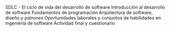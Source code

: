 SDLC - El ciclo de vida del desarrollo de software
Introducción al desarrollo de software
Fundamentos de programación
Arquitectura de software, diseño y patrones
Oportunidades laborales y conjuntos de habilidades en ingeniería de software
Actividad final y cuestionario
